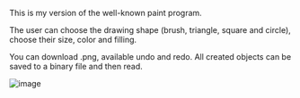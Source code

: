 This is my version of the well-known paint program.

The user can choose the drawing shape (brush, triangle, square and circle),
 choose their size, color and filling.

 You can download .png, available undo and redo.
 All created objects can be saved to a binary file and then read.

![image](https://github.com/Alexbo3605/MyPaint/assets/118071064/cccbfbb9-7679-4a03-8290-92939150bee1)
